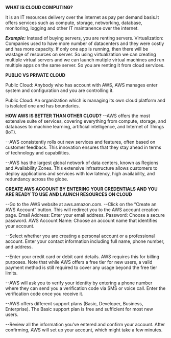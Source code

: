 **WHAT IS CLOUD COMPUTING?**

It is an IT resources delivery over the internet as pay per demand basis.It offers services such as compute, storage, networking, database, monitoring, logging and other IT maintanence over the internet.

_**Example:**_
Instead of buying servers, you are renting servers.
Virtualization: Companies used to have more number of datacenters and they were costly and has more capacity. If only one app is running, then there will be wastage of resources on server. So using virtualization we can creating multiple virtual servers and we can launch mutiple virtual machines and run multiple apps on the same server.
So you are renting it from cloud services.

**PUBLIC VS PRIVATE CLOUD**

Public Cloud: Anybody who has account with AWS, AWS manages enter system and configuration and you are controlling it.

Public Cloud: An organization which is managing its own cloud platform and is isolated one and has boundaries.

**HOW AWS IS BETTER THAN OTHER CLOUD?**
--AWS offers the most extensive suite of services, covering everything from compute, storage, and databases to machine learning, artificial intelligence, and Internet of Things (IoT).

--AWS consistently rolls out new services and features, often based on customer feedback. This innovation ensures that they stay ahead in terms of technology and capabilities.

--AWS has the largest global network of data centers, known as Regions and Availability Zones. This extensive infrastructure allows customers to deploy applications and services with low latency, high availability, and redundancy across the globe.

**CREATE AWS ACCOUNT BY ENTERING YOUR CREDENTIALS AND YOU ARE READY TO USE AND LAUNCH RESOURCES ON CLOUD**

--Go to the AWS website at aws.amazon.com.
--Click on the “Create an AWS Account” button. This will redirect you to the AWS account creation page.
Email Address: Enter your email address.
Password: Choose a secure password.
AWS Account Name: Choose an account name that identifies your account.

--Select whether you are creating a personal account or a professional account.
Enter your contact information including full name, phone number, and address.

--Enter your credit card or debit card details. AWS requires this for billing purposes. Note that while AWS offers a free tier for new users, a valid payment method is still required to cover any usage beyond the free tier limits.

--AWS will ask you to verify your identity by entering a phone number where they can send you a verification code via SMS or voice call. Enter the verification code once you receive it.

--AWS offers different support plans (Basic, Developer, Business, Enterprise). The Basic support plan is free and sufficient for most new users.

--Review all the information you’ve entered and confirm your account.
After confirming, AWS will set up your account, which might take a few minutes.
